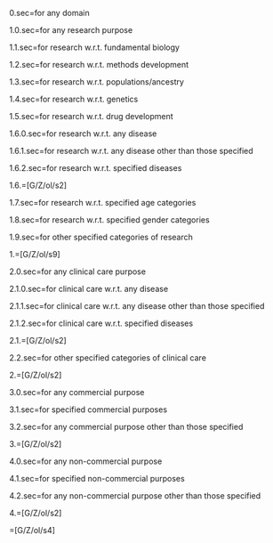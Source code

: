 0.sec=for any domain

1.0.sec=for any research purpose

1.1.sec=for research w.r.t. fundamental biology

1.2.sec=for research w.r.t. methods development

1.3.sec=for research w.r.t. populations/ancestry

1.4.sec=for research w.r.t.  genetics

1.5.sec=for research w.r.t. drug development

1.6.0.sec=for research w.r.t. any disease

1.6.1.sec=for research w.r.t. any disease other than those specified

1.6.2.sec=for research w.r.t. specified diseases

1.6.=[G/Z/ol/s2]

1.7.sec=for research w.r.t. specified age categories

1.8.sec=for research w.r.t. specified gender categories

1.9.sec=for other specified categories of research

1.=[G/Z/ol/s9]

2.0.sec=for any clinical care purpose

2.1.0.sec=for clinical care w.r.t.  any disease

2.1.1.sec=for clinical care w.r.t.  any disease other than those specified

2.1.2.sec=for clinical care w.r.t. specified diseases

2.1.=[G/Z/ol/s2]

2.2.sec=for other specified categories of clinical care 

2.=[G/Z/ol/s2]

3.0.sec=for any commercial purpose

3.1.sec=for specified commercial purposes

3.2.sec=for any commercial purpose other than those specified

3.=[G/Z/ol/s2]

4.0.sec=for any non-commercial purpose

4.1.sec=for specified non-commercial purposes

4.2.sec=for any non-commercial purpose other than those specified

4.=[G/Z/ol/s2]

=[G/Z/ol/s4]
